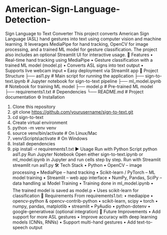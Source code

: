 # American-Sign-Language-Detection-
Sign Language to Text Converter
This project converts American Sign Language (ASL) hand gestures into text using computer vision and machine learning. It leverages MediaPipe for hand tracking, OpenCV for image processing, and a trained ML model for gesture classification. The project also includes an optional Streamlit UI for interactive usage.
🚀 Features
•	Real-time hand tracking using MediaPipe
•	Gesture classification with a trained ML model (model.p)
•	Converts ASL signs into text output
•	Supports live webcam input
•	Easy deployment via Streamlit app
📂 Project Structure
├── asl1.py                # Main script for running the application
├── sign-to-text.ipynb     # Jupyter notebook for sign-to-text pipeline
├── ml_model.ipynb         # Notebook for training ML model
├── model.p                # Pre-trained ML model
├── requirements1.txt      # Dependencies
└── README.md              # Project documentation
⚙ Installation
1.	Clone this repository
2.	git clone https://github.com/yourusername/sign-to-text.git
3.	cd sign-to-text
4.	Create virtual environment
5.	python -m venv venv
6.	source venv/bin/activate   # On Linux/Mac
7.	venv\Scripts\activate      # On Windows
8.	Install dependencies
9.	pip install -r requirements1.txt
▶ Usage
Run with Python Script
python asl1.py
Run Jupyter Notebook
Open either sign-to-text.ipynb or ml_model.ipynb in Jupyter and run cells step by step.
Run with Streamlit
streamlit run asl1.py
🛠 Tech Stack
•	Python
•	OpenCV – image processing
•	MediaPipe – hand tracking
•	Scikit-learn / PyTorch – ML model training
•	Streamlit – web app interface
•	NumPy, Pandas, SciPy – data handling
📊 Model Training
•	Training done in ml_model.ipynb
•	The trained model is saved as model.p
•	Uses scikit-learn for classification
📌 Requirements
From requirements1.txt:
•	mediapipe
•	opencv-python & opencv-contrib-python
•	scikit-learn, scipy
•	torch
•	numpy, pandas, matplotlib
•	streamlit
•	PyAudio
•	python-dotenv
•	google-generativeai (optional integration)
🎯 Future Improvements
•	Add support for more ASL gestures
•	Improve accuracy with deep learning models (CNNs, RNNs)
•	Support multi-hand gestures
•	Add text-to-speech output
